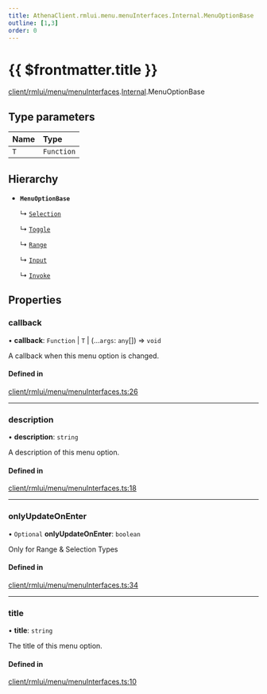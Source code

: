 ```yaml
---
title: AthenaClient.rmlui.menu.menuInterfaces.Internal.MenuOptionBase
outline: [1,3]
order: 0
---
```


# {{ $frontmatter.title }}


[client/rmlui/menu/menuInterfaces](../modules/client_rmlui_menu_menuInterfaces.md).[Internal](../modules/client_rmlui_menu_menuInterfaces_Internal.md).MenuOptionBase

## Type parameters

| Name | Type |
| :------ | :------ |
| `T` | `Function` |

## Hierarchy

- **`MenuOptionBase`**

  ↳ [`Selection`](client_rmlui_menu_menuInterfaces_Selection.md)

  ↳ [`Toggle`](client_rmlui_menu_menuInterfaces_Toggle.md)

  ↳ [`Range`](client_rmlui_menu_menuInterfaces_Range.md)

  ↳ [`Input`](client_rmlui_menu_menuInterfaces_Input.md)

  ↳ [`Invoke`](client_rmlui_menu_menuInterfaces_Invoke.md)

## Properties

### callback

• **callback**: `Function` \| `T` \| (...`args`: `any`[]) => `void`

A callback when this menu option is changed.

#### Defined in

[client/rmlui/menu/menuInterfaces.ts:26](https://github.com/Stuyk/altv-athena/blob/8d130a5/src/core/client/rmlui/menu/menuInterfaces.ts#L26)

___

### description

• **description**: `string`

A description of this menu option.

#### Defined in

[client/rmlui/menu/menuInterfaces.ts:18](https://github.com/Stuyk/altv-athena/blob/8d130a5/src/core/client/rmlui/menu/menuInterfaces.ts#L18)

___

### onlyUpdateOnEnter

• `Optional` **onlyUpdateOnEnter**: `boolean`

Only for Range & Selection Types

#### Defined in

[client/rmlui/menu/menuInterfaces.ts:34](https://github.com/Stuyk/altv-athena/blob/8d130a5/src/core/client/rmlui/menu/menuInterfaces.ts#L34)

___

### title

• **title**: `string`

The title of this menu option.

#### Defined in

[client/rmlui/menu/menuInterfaces.ts:10](https://github.com/Stuyk/altv-athena/blob/8d130a5/src/core/client/rmlui/menu/menuInterfaces.ts#L10)

